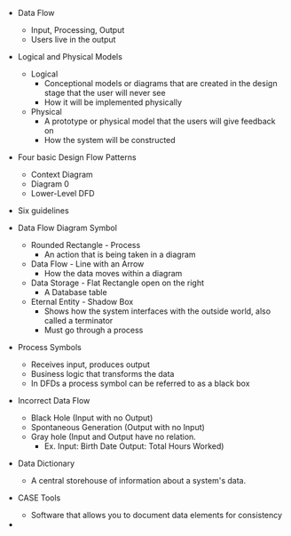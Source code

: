 
- Data Flow
	- Input, Processing, Output
	- Users live in the output

- Logical and Physical Models
	- Logical
		- Conceptional models or diagrams that are created in the design stage that the user will never see
		- How it will be implemented physically
	- Physical
		- A prototype or physical model that the users will give feedback on
		- How the system will be constructed

- Four basic Design Flow Patterns
	- Context Diagram
	- Diagram 0
	- Lower-Level DFD

- Six guidelines 

- Data Flow Diagram Symbol
	- Rounded Rectangle - Process
		- An action that is being taken in a diagram
	- Data Flow - Line with an Arrow
		- How the data moves within a diagram
	- Data Storage - Flat Rectangle open on the right
		- A Database table
	- Eternal Entity - Shadow Box
		- Shows how the system interfaces with the outside world, also called a terminator 
		- Must go through a process 

- Process Symbols
	- Receives input, produces output
	- Business logic that transforms the data 
	- In DFDs a process symbol can be referred to as a black box

- Incorrect Data Flow
	- Black Hole (Input with no Output)
	- Spontaneous Generation (Output with no Input)
	- Gray hole (Input and Output have no relation.
		- Ex. Input: Birth Date Output: Total Hours Worked)

- Data Dictionary
	- A central storehouse of information about a system's data.

- CASE Tools
	- Software that allows you to document data elements for consistency

- 